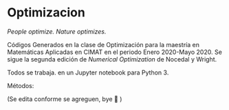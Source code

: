 # Optimizacion

_People optimize. Nature optimizes._

Códigos Generados en la clase de Optimización para la maestría en Matemáticas Aplicadas en CIMAT en el periodo Enero 2020-Mayo 2020. Se sigue la segunda edición de _Numerical Optimization_ de Nocedal y Wright.

Todos se trabaja. en un Jupyter notebook para Python 3.

Métodos: 

(Se edita conforme se agreguen, bye 🧁 )
